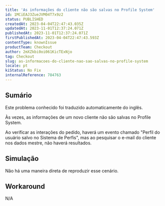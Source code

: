 ```yaml
---
title: 'As informações do cliente não são salvas no Profile System'
id: 1MCiEAJ3ZueJVM04T7x9z2
status: PUBLISHED
createdAt: 2023-04-04T22:47:43.035Z
updatedAt: 2023-11-01T12:37:24.071Z
publishedAt: 2023-11-01T12:37:24.071Z
firstPublishedAt: 2023-04-04T22:47:43.593Z
contentType: knownIssue
productTeam: Checkout
author: 2mXZkbi0oi061KicTExNjo
tag: Checkout
slug: as-informacoes-do-cliente-nao-sao-salvas-no-profile-system
locale: pt
kiStatus: No Fix
internalReference: 784763
---
```


## Sumário

<div class="alert alert-info">
  <p>Este problema conhecido foi traduzido automaticamente do inglês.</p>
</div>


Às vezes, as informações de um novo cliente não são salvas no Profile System.

Ao verificar as interações do pedido, haverá um evento chamado "Perfil do usuário salvo no Sistema de Perfis", mas ao pesquisar o e-mail do cliente nos dados mestre, não haverá resultados.

## Simulação


Não há uma maneira direta de reproduzir esse cenário.



## Workaround


N/A



